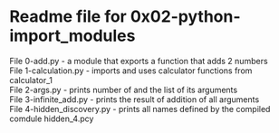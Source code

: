 # Readme file for 0x02-python-import_modules

File 0-add.py - a module that exports a function that adds 2 numbers  
File 1-calculation.py - imports and uses calculator functions from calculator_1  
File 2-args.py - prints number of and the list of its arguments  
File 3-infinite_add.py - prints the result of addition of all arguments  
File 4-hidden_discovery.py - prints all names defined by the compiled comdule hidden_4.pcy
